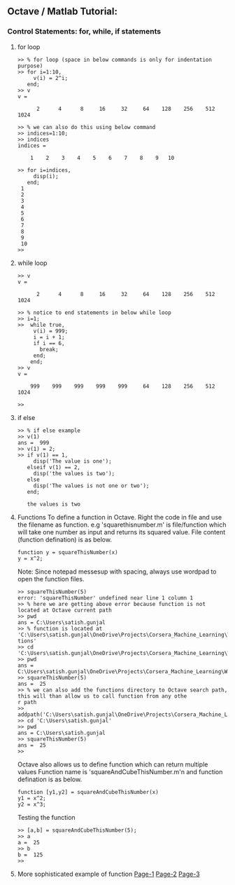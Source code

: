 ## Octave / Matlab Tutorial:
### Control Statements: for, while, if statements
1. for loop

    ```
    >> % for loop (space in below commands is only for indentation purpose)
    >> for i=1:10,
         v(i) = 2^i;
       end;
    >> v
    v =

          2      4      8     16     32     64    128    256    512   1024

    >> % we can also do this using below command
    >> indices=1:10;
    >> indices
    indices =

        1    2    3    4    5    6    7    8    9   10

    >> for i=indices,
         disp(i);
       end;
     1
     2
     3
     4
     5
     6
     7
     8
     9
     10
    >>
    ```
    
2. while loop

    ```
    >> v
    v =

          2      4      8     16     32     64    128    256    512   1024

    >> % notice to end statements in below while loop 
    >> i=1;
    >>  while true,
         v(i) = 999;
         i = i + 1;
         if i == 6,
           break;
         end;
        end;
    >> v
    v =

        999    999    999    999    999     64    128    256    512   1024

    >>
    ```
    
 3. if else

    ```
    >> % if else example
    >> v(1)
    ans =  999
    >> v(1) = 2;
    >> if v(1) == 1,
         disp('The value is one');
       elseif v(1) == 2,
         disp('the values is two');
       else
         disp('The values is not one or two');
       end;
       
       the values is two

    ```
    
4. Functions
   To define a function in Octave. Right the code in file and use the filename as function.
   e.g 'squarethisnumber.m' is file/function which will take one number as input and returns its squared value. File content (function      defination) is as below.

    ```
    function y = squareThisNumber(x)
    y = x^2;
    
    ```
    Note: Since notepad messesup with spacing, always use wordpad to open the function files.
    
    ```
    >> squareThisNumber(5)
    error: 'squareThisNumber' undefined near line 1 column 1
    >> % here we are getting above error because function is not located at Octave current path
    >> pwd
    ans = C:\Users\satish.gunjal
    >> % function is located at 'C:\Users\satish.gunjal\OneDrive\Projects\Corsera_Machine_Learning\Week_2_Octave_Tutorial\func
    tions'
    >> cd 'C:\Users\satish.gunjal\OneDrive\Projects\Corsera_Machine_Learning\Week_2_Octave_Tutorial\functions'
    >> pwd
    ans = C:\Users\satish.gunjal\OneDrive\Projects\Corsera_Machine_Learning\Week_2_Octave_Tutorial\functions
    >> squareThisNumber(5)
    ans =  25
    >> % we can also add the functions directory to Octave search path, this will than allow us to call function from any othe
    r path
    >> addpath('C:\Users\satish.gunjal\OneDrive\Projects\Corsera_Machine_Learning\Week_2_Octave_Tutorial\functions')
    >> cd 'C:\Users\satish.gunjal'
    >> pwd
    ans = C:\Users\satish.gunjal
    >> squareThisNumber(5)
    ans =  25
    >>
    
    ```
    Octave also allows us to define function which can return multiple values
    Function name is 'squareAndCubeThisNumber.m'n and function defination is as below.
    ```
    function [y1,y2] = squareAndCubeThisNumber(x)
    y1 = x^2;
    y2 = x^3;
    
    ```
    Testing the function
    
    ```
    >> [a,b] = squareAndCubeThisNumber(5);
    >> a
    a =  25
    >> b
    b =  125
    >>
    
    ```
    
 4. More sophisticated example of function
    [Page-1](images/Page-1.jpg)
    [Page-2](images/Page-2.jpg)
    [Page-3](images/Page-3.jpg)
    
    

